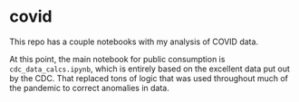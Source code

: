 # covid

This repo has a couple notebooks with my analysis of COVID data.

At this point, the main notebook for public consumption is
`cdc_data_calcs.ipynb`, which is entirely based on the excellent
data put out by the CDC. That replaced tons of logic that was used
throughout much of the pandemic to correct anomalies in data.
